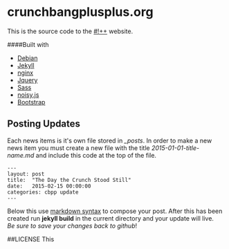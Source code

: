 # crunchbangplusplus.org

This is the source code to the [#!++](https://crunchbangplusplus.org) website.

####Built with
+ [Debian](https://debian.org)
+ [Jekyll](http://jekyllrb.com)
+ [nginx](http://nginx.org/en/)
+ [Jquery](https://jquery.com/)
+ [Sass](http://sass-lang.com/)
+ [noisy.js](https://github.com/DanielRapp/Noisy)
+ [Bootstrap](http://getbootstrap.com/)

## Posting Updates
Each news items is it's own file stored in *_posts*. In order to make a new news item you must create a new file with the title *2015-01-01-title-name.md* and include this code at the top of the file.
```
---
layout: post
title:  "The Day the Crunch Stood Still"
date:   2015-02-15 00:00:00
categories: cbpp update
---
```
Below this use [markdown syntax](https://github.com/adam-p/markdown-here/wiki/Markdown-Cheatsheet) to compose your post.
After this has been created run **jekyll build** in the current directory and your update will live.  
*Be sure to save your changes back to github*!

##LICENSE
This
